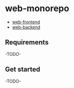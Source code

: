 # web-monorepo

- [web-frontend](web-frontend/README.md)
- [web-backend](web-backend/README.md)

## Requirements

-TODO-

## Get started

-TODO-
